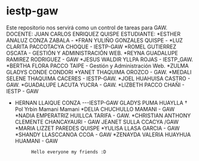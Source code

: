 ﻿# iestp-gaw
Este repositorio nos servirá como un control de tareas para GAW.
DOCENTE: JUAN CARLOS ENRIQUEZ QUISPE
ESTUDIANTE: *ESTHER ANALUZ CONZA ZABALA - 
            *FRAN YULIÑO GONZALES QUISPE -
            *LUZ CLARITA PACCOTACYA CHOQUE - IESTP-GAW
            *ROMEL GUTIERREZ OSCATA - GESTIÓN Y ADMINISTRACIÓN WEB.
            *REYNA GUADALUPE RAMIREZ RODRIGUEZ - GAW
            *JESUS WALDIR YLLPA ROJAS - IESTP_GAW.
            *BERTHA FLORA PACCO TAIPE - Gestión y Administración Web.
            *ZULMA GLADYS CONDE CONDORI
            *YANET THAQUIMA OROZCO - GAW.
            *MEDALI SELENE THAQUIMA CACERES - IESTP-GAW.
            *JOEL HUAHUISA CASTRO -  GAW.
            *GUADALUPE LACUTA YUCRA - GAW.
            *LIZBETH PACCO CHAÑI - IESTP - GAW
* HERNAN LLAIQUE CONZA ---IESTP-GAW
            GLADYS PUMA HUAYLLA
            † Pol Yrbin Mamani Mamani
            *DELIA CHUCHULLO MAMANI - GAW
            *NADIA EMPERATRIZ HUILLCA TARIFA - GAW.
            *CHRISTIAN ANTHONY CLEMENTE CHANCAYAURI - GAW
JEANET SULLA CCACYA /GAW
            *MARIA LIZZET PAREDES QUISPE
            *YULISA LLASA GARCIA - GAW
            *SHANDY LLASCCANOA CCOA - GAW
            *ZENAYDA VALERIA HUAYHUA HUAMANI - GAW

            Hello everyone my friends :D
